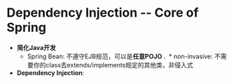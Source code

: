 # Dependency Injection -- Core of Spring
* **简化Java开发**
  * Spring Bean: 不遵守EJB规范，可以是**任意POJO** .
  * non-invasive: 不需要你的class去extends/implements规定的其他类，非侵入式
* **Dependency Injection**:
    

